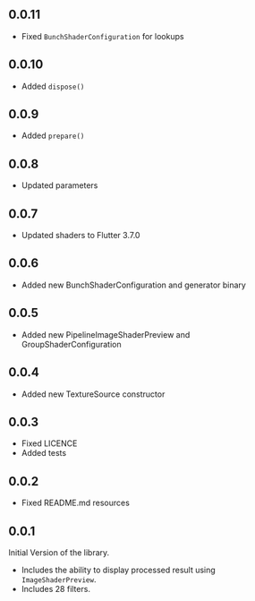 ## 0.0.11

- Fixed `BunchShaderConfiguration` for lookups

## 0.0.10

- Added `dispose()`

## 0.0.9

- Added `prepare()`

## 0.0.8

- Updated parameters

## 0.0.7

- Updated shaders to Flutter 3.7.0

## 0.0.6

- Added new BunchShaderConfiguration and generator binary

## 0.0.5

- Added new PipelineImageShaderPreview and GroupShaderConfiguration

## 0.0.4

- Added new TextureSource constructor

## 0.0.3

- Fixed LICENCE
- Added tests

## 0.0.2

- Fixed README.md resources

## 0.0.1

Initial Version of the library.

- Includes the ability to display processed result using `ImageShaderPreview`.
- Includes 28 filters.
